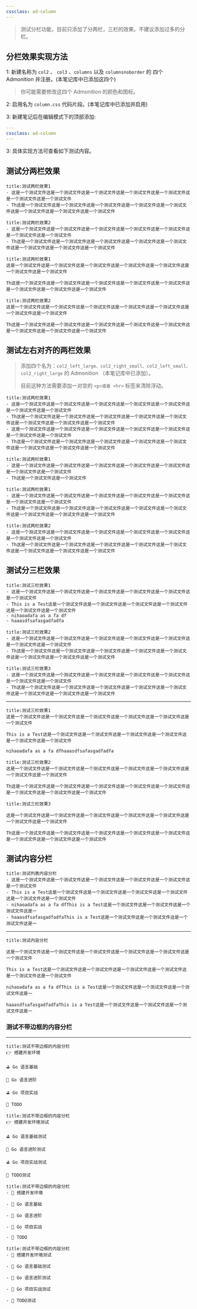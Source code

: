 ```yaml
---
cssclass: ad-column
---
```


> 测试分栏功能，目前只添加了分两栏，三栏的效果。不建议添加过多的分栏。

## 分栏效果实现方法
1: 新建名称为 `col2` 、 `col3` 、`columns`  以及 `columnsnoborder` 的 四个 Admonition 并注册。(本笔记库中已添加这四个)
>你可能需要修改这四个 Admonition  的颜色和图标。

2: 启用名为 `column.css` 代码片段。(本笔记库中已添加并启用)

3: 新建笔记后在编辑模式下的顶部添加:
```yaml
---
cssclass: ad-column
---
```

3: 具体实现方法可查看如下测试内容。
## 测试分两栏效果
```ad-col2
title:测试两栏效果1
- 这是一个测试文件这是一个测试文件这是一个测试文件这是一个测试文件这是一个测试文件这是一个测试文件这是一个测试文件
- Th这是一个测试文件这是一个测试文件这是一个测试文件这是一个测试文件这是一个测试文件这是一个测试文件这是一个测试文件这是一个测试文件
```

```ad-col2
title:测试两栏效果2
- 这是一个测试文件这是一个测试文件这是一个测试文件这是一个测试文件这是一个测试文件这是一个测试文件这是一个测试文件
- Th这是一个测试文件这是一个测试文件这是一个测试文件这是一个测试文件这是一个测试文件这是一个测试文件这是一个测试文件这是一个测试文件
```

```ad-col2
title:测试两栏效果1
这是一个测试文件这是一个测试文件这是一个测试文件这是一个测试文件这是一个测试文件这是一个测试文件这是一个测试文件

Th这是一个测试文件这是一个测试文件这是一个测试文件这是一个测试文件这是一个测试文件这是一个测试文件这是一个测试文件这是一个测试文件
```

```ad-col2
title:测试两栏效果2
这是一个测试文件这是一个测试文件这是一个测试文件这是一个测试文件这是一个测试文件这是一个测试文件这是一个测试文件

Th这是一个测试文件这是一个测试文件这是一个测试文件这是一个测试文件这是一个测试文件这是一个测试文件这是一个测试文件这是一个测试文件
```

## 测试左右对齐的两栏效果
>添加四个名为：`col2_left_large、col2_right_small、col2_left_small、col2_right_large` 的 Admonition （本笔记库中已添加）。
>
>目前这种方法需要添加一对空的 `<p>或者 <hr>` 标签来清除浮动。

```ad-col2_left_large
title:测试两栏效果1
- 这是一个测试文件这是一个测试文件这是一个测试文件这是一个测试文件这是一个测试文件这是一个测试文件这是一个测试文件
- Th这是一个测试文件这是一个测试文件这是一个测试文件这是一个测试文件这是一个测试文件这是一个测试文件这是一个测试文件这是一个测试文件
- 这是一个测试文件这是一个测试文件这是一个测试文件这是一个测试文件这是一个测试文件这是一个测试文件这是一个测试文件
- Th这是一个测试文件这是一个测试文件这是一个测试文件这是一个测试文件这是一个测试文件这是一个测试文件这是一个测试文件这是一个测试文件
```

```ad-col2_right_small
title:测试两栏效果1
- 这是一个测试文件这是一个测试文件这是一个测试文件这是一个测试文件这是一个测试文件这是一个测试文件这是一个测试文件
- Th这是一个测试文件这是一个测试文件
```

<p></p>

```ad-col2_left_small
title:测试两栏效果1
- 这是一个测试文件这是一个测试文件这是一个测试文件这是一个测试文件这是一个测试文件这是一个测试文件这是一个测试文件
- Th这是一个测试文件这是一个测试文件这是一个测试文件这是一个测试文件这是一个测试文件这是一个测试文件这是一个测试文件这是一个测试文件
```

```ad-col2_right_large
title:测试两栏效果2
- 这是一个测试文件这是一个测试文件这是一个测试文件这是一个测试文件这是一个测试文件这是一个测试文件这是一个测试文件
- Th这是一个测试文件这是一个测试文件这是一个测试文件这是一个测试文件这是一个测试文件这是一个测试文件这是一个测试文件这是一个测试文件
```

<p></p>

## 测试分三栏效果
```ad-col3
title:测试三栏效果1
- 这是一个测试文件这是一个测试文件这是一个测试文件这是一个测试文件这是一个测试文件这是一个测试文件
- This is a Test这是一个测试文件这是一个测试文件这是一个测试文件这是一个测试文件这是一个测试文件这是一个测试文件
- nihaoadafa as a fa df
- haaasdfsafasgadfadfa
```

```ad-col3
title:测试三栏效果2
- 这是一个测试文件这是一个测试文件这是一个测试文件这是一个测试文件这是一个测试文件这是一个测试文件这是一个测试文件
- Th这是一个测试文件这是一个测试文件这是一个测试文件这是一个测试文件这是一个测试文件这是一个测试文件这是一个测试文件这是一个测试文件
```

```ad-col3
title:测试三栏效果3
- 这是一个测试文件这是一个测试文件这是一个测试文件这是一个测试文件这是一个测试文件这是一个测试文件这是一个测试文件
- Th这是一个测试文件这是一个测试文件这是一个测试文件这是一个测试文件这是一个测试文件这是一个测试文件这是一个测试文件这是一个测试文件
```

<hr>

```ad-col3
title:测试三栏效果1
这是一个测试文件这是一个测试文件这是一个测试文件这是一个测试文件这是一个测试文件这是一个测试文件

This is a Test这是一个测试文件这是一个测试文件这是一个测试文件这是一个测试文件这是一个测试文件这是一个测试文件

nihaoadafa as a fa dfhaaasdfsafasgadfadfa
```

```ad-col3
title:测试三栏效果2
这是一个测试文件这是一个测试文件这是一个测试文件这是一个测试文件这是一个测试文件这是一个测试文件这是一个测试文件

Th这是一个测试文件这是一个测试文件这是一个测试文件这是一个测试文件这是一个测试文件这是一个测试文件这是一个测试文件这是一个测试文件
```

```ad-col3
title:测试三栏效果3

这是一个测试文件这是一个测试文件这是一个测试文件这是一个测试文件这是一个测试文件这是一个测试文件这是一个测试文件

Th这是一个测试文件这是一个测试文件这是一个测试文件这是一个测试文件这是一个测试文件这是一个测试文件这是一个测试文件这是一个测试文件
```

## 测试内容分栏
```ad-columns
title:测试列表内容分栏
- 这是一个测试文件这是一个测试文件这是一个测试文件这是一个测试文件这是一个测试文件这是一个测试文件
- This is a Test这是一个测试文件这是一个测试文件这是一个测试文件这是一个测试文件这是一个测试文件这是一个测试文件
- nihaoadafa as a fa dfThis is a Test这是一个测试文件这是一个测试文件这是一个测试文件这是一
- haaasdfsafasgadfadfaThis is a Test这是一个测试文件这是一个测试文件这是一个测试文件这是一
```

<hr>

```ad-columns
title:测试内容分栏

这是一个测试文件这是一个测试文件这是一个测试文件这是一个测试文件这是一个测试文件这是一个测试文件

This is a Test这是一个测试文件这是一个测试文件这是一个测试文件这是一个测试文件这是一个测试文件这是一个测试文件

nihaoadafa as a fa dfThis is a Test这是一个测试文件这是一个测试文件这是一个测试文件这是一

haaasdfsafasgadfadfaThis is a Test这是一个测试文件这是一个测试文件这是一个测试文件这是一
```
### 测试不带边框的内容分栏
<hr>

```ad-columnsnoborder
title:测试不带边框的内容分栏
👉 搭建开发环境

⛳ Go 语言基础

💎 Go 语言进阶

⛳ Go 项目实战

🌟 TODO

```

```ad-columnsnoborder
title:测试不带边框的内容分栏
👉 搭建开发环境测试

⛳ Go 语言基础测试

💎 Go 语言进阶测试

⛳ Go 项目实战测试

🌟 TODO测试

```

```ad-columnsnoborder
title:测试不带边框的内容分栏
- 🌟 搭建开发环境

- 🌟 Go 语言基础

- 🌟 Go 语言进阶

- 🌟 Go 项目实战

- 🌟 TODO

```

```ad-columnsnoborder
title:测试不带边框的内容分栏
- 🌟 搭建开发环境测试

- 🌟 Go 语言基础测试

- 🌟 Go 语言进阶测试

- 🌟 Go 项目实战测试

- 🌟 TODO测试

```





